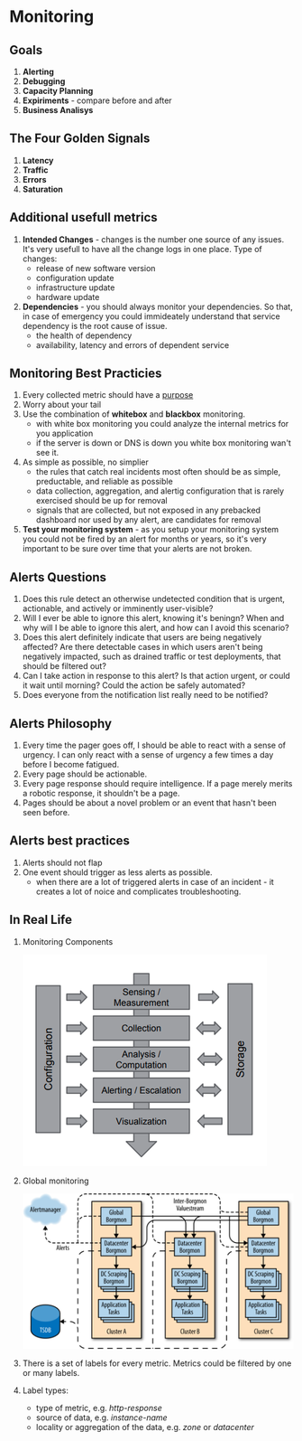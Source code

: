 # Monitoring

## Goals
1. **Alerting**
1. **Debugging**
1. **Capacity Planning**
1. **Expiriments** - compare before and after
1. **Business Analisys**

## The Four Golden Signals
1. **Latency**
1. **Traffic**
1. **Errors**
1. **Saturation**

## Additional usefull metrics
1. **Intended Changes** - changes is the number one source of any issues. It's very usefull to have all the change logs in one place. Type of changes:
    * release of new software version
    * configuration update
    * infrastructure update
    * hardware update
1. **Dependencies** - you should always monitor your dependencies. So that, in case of emergency you could immideately understand that service dependency is the root cause of issue.
    * the health of dependency
    * availability, latency and errors of dependent service

## Monitoring Best Practicies
1. Every collected metric should have a [purpose](#goals)
1. Worry about your tail
1. Use the combination of **whitebox** and **blackbox** monitoring.
    * with white box monitoring you could analyze the internal metrics for you application
    * if the server is down or DNS is down you white box monitoring wan't see it.
1. As simple as possible, no simplier
    * the rules that catch real incidents most often should be as simple, preductable, and reliable as possible
    * data collection, aggregation, and alertig configuration that is rarely exercised should be up for removal
    * signals that are collected, but not exposed in any prebacked dashboard nor used by any alert, are candidates for removal
1. **Test your monitoring system** - as you setup your monitoring system you could not be fired by an alert for months or years, so it's very important to be sure over time that your alerts are not broken.

## Alerts Questions
1. Does this rule detect an otherwise undetected condition that is urgent, actionable, and actively or imminently user-visible?
1. Will I ever be able to ignore this alert, knowing it's beningn? When and why will I be able to ignore this alert, and how can I avoid this scenario?
1. Does this alert definitely indicate that users are being negatively affected? Are there detectable cases in which users aren't being negatively impacted, such as drained traffic or test deployments, that should be filtered out?
1. Can I take action in response to this alert? Is that action urgent, or could it wait until morning? Could the action be safely automated?
1. Does everyone from the notification list really need to be notified?

## Alerts Philosophy
1. Every time the pager goes off, I should be able to react with a sense of urgency. I can only react with a sense of urgency a few times a day before I become fatigued.
1. Every page should be actionable.
1. Every page response should require intelligence. If a page merely merits a robotic response, it shouldn't be a page.
1. Pages should be about a novel problem or an event that hasn't been seen before.


## Alerts best practices
1. Alerts should not flap
1. One event should trigger as less alerts as possible.
    * when there are a lot of triggered alerts in case of an incident - it creates a lot of noice and complicates troubleshooting.


## In Real Life
1. Monitoring Components

    ![Monitoring Scheme](./img/monitoring-scheme.png)

1. Global monitoring

    ![Global monitoring](./img/global-monitoring.png)

1. There is a set of labels for every metric. Metrics could be filtered by one or many labels.
1. Label types:
    * type of metric, e.g. _http-response_
    * source of data, e.g. _instance-name_
    * locality or aggregation of the data, e.g. _zone_ or _datacenter_
